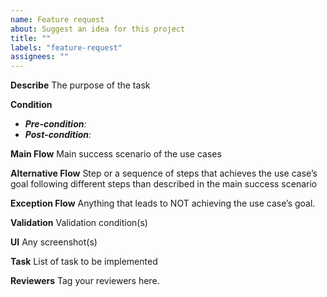 ```yaml
---
name: Feature request
about: Suggest an idea for this project
title: ""
labels: "feature-request"
assignees: ""
---
```


**Describe**
The purpose of the task

**Condition**
- _**Pre-condition**:_
- _**Post-condition**:_ 

**Main Flow**
Main success scenario of the use cases

**Alternative Flow**
Step or a sequence of steps that achieves the use case’s goal following different steps than described in the main success scenario

**Exception Flow**
Anything that leads to NOT achieving the use case’s goal.

**Validation**
Validation condition(s)

**UI**
Any screenshot(s)

**Task**
List of task to be implemented

**Reviewers**
Tag your reviewers here.
